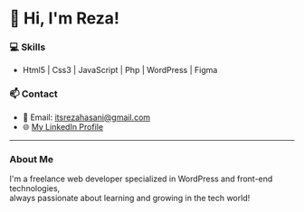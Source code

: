 # 👋 Hi, I'm Reza!

### 💻 Skills
- Html5 | Css3 | JavaScript | Php | WordPress | Figma

### 📫 Contact
- 📧 Email: itsrezahasani@gmail.com
- 🌐 [My LinkedIn Profile](https://www.linkedin.com/in/reza-hasani-490a862a9/)

---
### About Me
I'm a freelance web developer specialized in WordPress and front-end technologies,  
always passionate about learning and growing in the tech world!

